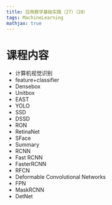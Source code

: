 ```yaml
---
title: 应用数学基础实践（27）（28）
tags: MachineLearning
mathjax: true
---
```


# 课程内容
+ 计算机视觉识别
+ feature+classifier
+ Densebox
+ Unitbox
+ EAST
+ YOLO
+ SSD
+ DSSD
+ RON
+ RetinaNet
+ SFace
+ Summary
+ RCNN
+ Fast RCNN
+ FasterRCNN
+ RFCN
+ Deformable Convolutional Networks
+ FPN
+ MaskRCNN
+ DetNet
